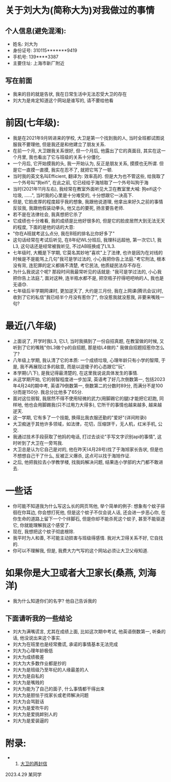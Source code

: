 # 关于刘大为(简称大为)对我做过的事情
## 个人信息(避免混淆):
- 姓名: 刘大为
- 身份证号: 310115*******9419
- 手机号: 139****3387
- 主要住址: 上海市新厂附近
## 写在前面
- 我来的目的就是告状, 我在日常生活中无法忍受大卫的存在
- 刘大为是肯定知道这个网站是谁写的, 请不要给他看
# 前因(七年级):
- 我是在2021年9月转进来的学校, 大卫是第一个找到我的人, 当时全班都试图说服我不要理他, 但是我还是和他建立了朋友关系.
- 在前一个月, 大卫跟我关系很好, 但一个月后, 他露出了它的真面目, 其实在这一个月里, 我也看出了它与班级的关系十分僵化.
- 一个月后, 它开始摸我的头, 我一开始认为, 反正是朋友关系, 摸摸也无所谓. 但是它一直摸一直摸, 我实在忍不了, 就把它骂了一顿.
- 当时我的英文名叫Efficient, 翻译为: 效率高的. 但是大为也不管这些, 给我取了一个外号叫"狗eifi", 在此之前, 它已经给于海旭取了一个外号叫狗于海
- 当时(2021年11月左右), 我经常在教室外面听见大卫在教室里大喊: 狗eifi这个垃圾, ......", 当时我的心里是十分难受的, 十分想跟它一决高下.
- 但是, 它脸皮厚的程度超乎我的想象, 我跟他说道理, 他拿出来好久之前的事情反驳我, 我跟他假装动拳头, 他又怂的要死, 扬言要告老师.
- 若不是在法律社会, 我真想把它杀了
- 它成绩也十分难看, 我的成绩是比他好很多的, 但是它的脸皮居然大到无法无天的程度, 下面的是他的话的大意:
- "你在A班就考这么点分, 我在B班的排名比你好多了"
- 这句话经常在考试后听见, 在8年纪WL分班后, 我理科远超他, 第一次它L1, 我L3, 这句话还是经常被我听见, 不过AB班换成了L1L3.
- 七年级时, 大概是下学期, 它莫名其妙地"喜欢"上了法律, 也许是因为在对线的时候是不是能骂上几句"我可是学过法的, 小心我把你告上法庭."考它刑法, 根本没有背, 连犯罪的定义都搞不清楚, 考它民法, 他质疑民法存不存在.
- 为什么我说这个呢? 那段时间我最常听见的话就是: "我可是学过法的, 小心我把你告上法庭.", 面对这种, 连半瓶水都不是, 把空瓶子拧得吧吧响的人, 我也是无语😓.
- 七年级后半学期网课时, 更加逆天了, 大约是三月份, 我在上网课(腾讯会议)时, 收到了它的私信"我已经半个月没有惹你了", 你没惹我就没惹我, 非要来嘴贱一句?
# 最近(八年级)
- 上面说了, 开学时我L3, 它L1, 当时我搞到了一份自招真题, 在教室做的时候, 又听到了它的嘴贱"你L3做个p的自招题, 那是给L4做的." 我做自招题招惹你怎么了?
- 八年级上学期, 我认清了它的本质: 一个成绩垃圾, 心理年龄只有小学的智障, 于是, 我不再展现过多的敌意, 而是以逗傻子的心态跟它"玩".
- 本学期(八下), 是我记得最清楚的, 在这里我说说具体发生的事情.
- 从这学期开始, 它的弱智程度进一步加深, 英语考了好几次倒数第一, 包括2023年4月24的期中考, 英语79倒数第一, 倒数第二的分数时89分, 而满分不是100分而是150分. 我总分比他多了65分.
- 面对这位弱智, 我居然不得不使用轻微的武力(用脚踢它的腿)才能把它赶跑, 同样地, 他也会用脚踢我(只不过用力大得多), 它所干的事情也越来越多, 越来越逆天.
- 这一学期, 它有多了一个技能, 换得比我衣服还勤的"爱好"(详间附录i)
- 大卫痴迷于其他许多领域，如法律，花切，压缩饼干，无人机，红米手机, 公交.
- 我通过技术手段获取了他妈的电话, 打过去谈论"手写文字识别api的事情", 这时听到了大卫在一旁骂我.
- 大卫总是认为它自己是对的, 他在昨天(4月28号)找了于海旭家长告状, 但是也不想想自己干了什么, 反被正义爆杀, 这点可以找于海旭作证.
- 之后, 他把我拉去小学教学楼, 找我妈解决问题, 结果连小学部的大门都不敢进去.
# 一些话
- 你可能不知道我为什么写这么长的网页骂他, 举个简单的例子: 想象有个蚊子徘徊在你耳边, 你会想打死他, 但是这个蚊子不仅会说人话, 还会进一步恶心你, 在你生命的道路上留下一个个绊脚石, 但是你却不能杀死这个蚊子, 甚至不能驱逐它, 你就能理解我这个感受了.
- 现在, 我想把这个蚊子彻底根除.
- 我平时为人和善, 不可能主动损害与班级得感情. 我对大卫得关系不好, 它自找的.
- 你可以不理解我, 但是, 我费大力气写的这个网站必须让大卫父母知道.
# 如果你是大卫或者大卫家长(桑燕, 刘海洋)
- 我为什么知道你们的名字? 他自己告诉我的
## 下面请听我的一些结论
- 刘大为满嘴谎言, 尤其在成绩上面, 比如这次期中考试, 他英语倒数第一, 听桑的话, 他没说出来这个事实.
- 刘大为在班里也是经常撒谎, 承诺的事情基本无法完成
- 刘大为心理年龄极低
- 刘大为成绩极差
- 刘大为大多数作业都是抄的
- 刘大为是班级乃至年纪的人缘最差的人
- 刘大为是自私的
- 刘大为是嘴贱的
- 刘大为能为了自己的面子, 什么事情都干得出来
- 刘大为是胆怯于找家长或老师解决问题
- 刘大为会骂脏话
- 刘大为是爱吹牛的
- 刘大为是爱挑衅别人的
- 刘大为是爱装逼的


# 附录: 
 - 1. [大卫的两封信](https://bili-08a04-nq3.github.io/David/letter "点此获取详情")



2023.4.29 某同学
